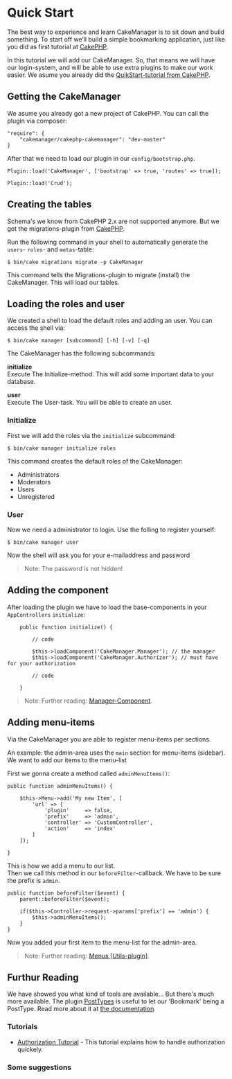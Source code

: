 Quick Start
===========

The best way to experience and learn CakeManager is to sit down and build something. To start off we’ll build a simple bookmarking application, just like you did as first tutorial at [CakePHP](http://book.cakephp.org/3.0/en/quickstart.html).

In this tutorial we will add our CakeManager. So, that means we will have our login-system, and will be able to use extra plugins to make our work easier. We asume you already did the [QuikStart-tutorial from CakePHP](http://book.cakephp.org/3.0/en/quickstart.html).

Getting the CakeManager
-----------------------
We asume you already got a new project of CakePHP. You can call the plugin via composer:

    "require": {
        "cakemanager/cakephp-cakemanager": "dev-master"
    }

After that we need to load our plugin in our `config/bootstrap.php`.

    Plugin::load('CakeManager', ['bootstrap' => true, 'routes' => true]);
     
    Plugin::load('Crud');


Creating the tables
--------------------
Schema's we know from CakePHP 2.x are not supported anymore. But we got the migrations-plugin from [CakePHP](https://github.com/cakephp/migrations). 

Run the following command in your shell to automatically generate the `users`- `roles`- and `metas`-table:

    $ bin/cake migrations migrate -p CakeManager
    
This command tells the Migrations-plugin to migrate (install) the CakeManager. This will load our tables.

Loading the roles and user
-----------------
We created a shell to load the default roles and adding an user. You can access the shell via:

    $ bin/cake manager [subcommand] [-h] [-v] [-q]

The CakeManager has the following subcommands:

**initialize**  
Execute The Initialize-method. This will add some important data to your database.

**user**        
Execute The User-task. You will be able to create an user.

### Initialize
First we will add the roles via the `initialize` subcommand:

    $ bin/cake manager initialize roles
    
This command creates the default roles of the CakeManager:

- Administrators
- Moderators
- Users
- Unregistered

### User
Now we need a administrator to login. Use the folling to register yourself:

    $ bin/cake manager user
    
Now the shell will ask you for your e-mailaddress and password

> Note: The password is not hidden!

Adding the component
--------------------

After loading the plugin we have to load the base-components in your `AppControllers` `initialize`:

        public function initialize() {
        
            // code
        
            $this->loadComponent('CakeManager.Manager'); // the manager
            $this->loadComponent('CakeManager.Authorizer'); // must have for your authorization
        
            // code
        
        }

> Note: Further reading: [Manager-Component](../Components/Manager.md).

Adding menu-items
-----------------

Via the CakeManager you are able to register menu-items per sections. 

An example: the admin-area uses the `main` section for menu-items (sidebar). We want to add our items to the menu-list

First we gonna create a method called `adminMenuItems()`:

    public function adminMenuItems() {
                    
        $this->Menu->add('My new Item', [   
            'url' => [
                'plugin'     => false,
                'prefix'     => 'admin',
                'controller' => 'CustomController',
                'action'     => 'index'
            ]
        ]);
        
    }
    
This is how we add a menu to our list.    
Then we call this method in our `beforeFilter`-callback. We have to be sure the prefix is `admin`.

    public function beforeFilter($event) {
        parent::beforeFilter($event);
        
        if($this->Controller->request->params['prefix'] == 'admin') {
            $this->adminMenuItems();
        }
    }

Now you added your first item to the menu-list for the admin-area.

> Note: Further reading: [Menus [Utils-plugin]](http://cakemanager-utils.readthedocs.org/en/develop/components/menu).

Furthur Reading
---------------

We have showed you what kind of tools are available... But there's much more available. The plugin [PostTypes](https://github.com/cakemanager/cakephp-posttypes) is useful to let our 'Bookmark' being a PostType. Read more about it at [the documentation](http://posttypes.readthedocs.org/en/develop/).

### Tutorials

* [Authorization Tutorial](Authorization.md) - This tutorial explains how to handle authorization quickely.

### Some suggestions

